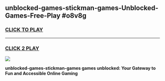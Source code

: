 
## unblocked-games-stickman-games-Unblocked-Games-Free-Play #o8v8g
<h3>
<a href="https://us.freeplayer.one?title=unblocked-games-stickman-games&ref=9M">CLICK TO PLAY</a></h3>
<hr>

<h3>
<a href="https://us.freeplayer.one?title=unblocked-games-stickman-games&ref=9M">CLICK 2 PLAY</a>
  
</h3>

<a href="https://us.freeplayer.one?title=unblocked-games-stickman-games&ref=9M"><img src="https://clearcache.store/games.png"></a>


**unblocked-games-stickman-games games unblocked: Your Gateway to Fun and Accessible Online Gaming**
